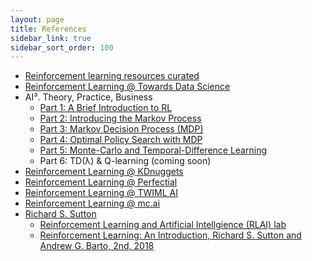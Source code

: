 ```yaml
---
layout: page
title: References
sidebar_link: true
sidebar_sort_order: 100
---
```


- [Reinforcement learning resources curated](http://aikorea.org/awesome-rl/)
- [Reinforcement Learning @ Towards Data Science](https://towardsdatascience.com/tagged/reinforcement-learning)
- AI³. Theory, Practice, Business
    - [Part 1: A Brief Introduction to RL](https://medium.com/ai%C2%B3-theory-practice-business/reinforcement-learning-part-1-a-brief-introduction-a53a849771cf)
    - [Part 2: Introducing the Markov Process](https://medium.com/ai%C2%B3-theory-practice-business/reinforcement-learning-part-2-introducing-markov-process-d3586d4003e0)
    - [Part 3: Markov Decision Process (MDP)](https://medium.com/ai%C2%B3-theory-practice-business/reinforcement-learning-part-3-the-markov-decision-process-9f5066e073a2)
    - [Part 4: Optimal Policy Search with MDP](https://medium.com/ai%C2%B3-theory-practice-business/reinforcement-learning-part-4-optimal-policy-search-with-mdp-7fc96158ea8a)
    - [Part 5: Monte-Carlo and Temporal-Difference Learning](https://medium.com/ai%C2%B3-theory-practice-business/reinforcement-learning-part-5-monte-carlo-and-temporal-difference-learning-889053aba07d)
    - Part 6: TD(λ) & Q-learning (coming soon)
- [Reinforcement Learning @ KDnuggets](https://www.kdnuggets.com/tag/reinforcement-learning)
- [Reinforcement Learning @ Perfectial](https://perfectial.com/tag/reinforcement-learning/)
- [Reinforcement Learning @ TWIML AI](https://twimlai.com/?s=reinforcement+learning)
- [Reinforcement Learning @ mc.ai](https://mc.ai/?s=Reinforcement+Learning)
- [Richard S. Sutton](http://www.incompleteideas.net/)
    - [Reinforcement Learning and Artificial Intellgience (RLAI) lab](http://rlai.ualberta.ca/)
    - [Reinforcement Learning: An Introduction, Richard S. Sutton and Andrew G. Barto, 2nd, 2018](http://incompleteideas.net/book/the-book.html)
